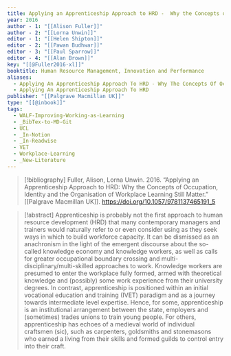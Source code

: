 ```yaml
---
title: Applying an Apprenticeship Approach to HRD -  Why the Concepts of Occupation, Identity and the Organisation of Workplace Learning Still Matter
year: 2016
author - 1: "[[Alison Fuller]]"
author - 2: "[[Lorna Unwin]]"
editor - 1: "[[Helen Shipton]]"
editor - 2: "[[Pawan Budhwar]]"
editor - 3: "[[Paul Sparrow]]"
editor - 4: "[[Alan Brown]]"
key: "[[@Fuller2016-xl]]"
booktitle: Human Resource Management, Innovation and Performance
aliases:
  - Applying An Apprenticeship Approach To HRD - Why The Concepts Of Occupation, Identity And The Organisation Of Workplace Learning Still Matter
  - Applying An Apprenticeship Approach To HRD
publisher: "[[Palgrave Macmillan UK]]"
type: "[[@inbook]]"
tags:
  - WALF-Improving-Working-as-Learning
  - _BibTex-to-MD-Git
  - UCL
  - _In-Notion
  - _In-Readwise
  - VET
  - Workplace-Learning
  - _New-Literature
---
```


> [!bibliography]
> Fuller, Alison, Lorna Unwin. 2016. “Applying an Apprenticeship Approach to HRD: Why the Concepts of Occupation, Identity and the Organisation of Workplace Learning Still Matter.” [[Palgrave Macmillan UK]]. https://doi.org/10.1057/9781137465191_5

> [!abstract]
> Apprenticeship is probably not the first approach to human resource development (HRD) that many contemporary managers and trainers would naturally refer to or even consider using as they seek ways in which to build workforce capacity. It can be dismissed as an anachronism in the light of the emergent discourse about the so-called knowledge economy and knowledge workers, as well as calls for greater occupational boundary crossing and multi-disciplinary/multi-skilled approaches to work. Knowledge workers are presumed to enter the workplace fully formed, armed with theoretical knowledge and (possibly) some work experience from their university degrees. In contrast, apprenticeship is positioned within an initial vocational education and training (IVET) paradigm and as a journey towards intermediate level expertise. Hence, for some, apprenticeship is an institutional arrangement between the state, employers and (sometimes) trades unions to train young people. For others, apprenticeship has echoes of a medieval world of individual craftsmen (sic), such as carpenters, goldsmiths and stonemasons who earned a living from their skills and formed guilds to control entry into their craft.